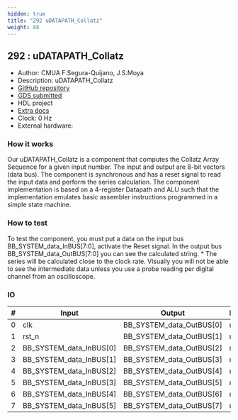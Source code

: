 ```yaml
---
hidden: true
title: "292 uDATAPATH_Collatz"
weight: 88
---
```


## 292 : uDATAPATH_Collatz

* Author: CMUA F.Segura-Quijano, J.S.Moya
* Description: uDATAPATH_Collatz
* [GitHub repository](https://github.com/darkfsegura/tt04-verilog-cmua-uDATAPATH_Collatz)
* [GDS submitted](https://github.com/darkfsegura/tt04-verilog-cmua-uDATAPATH_Collatz/actions/runs/6117117608)
* HDL project
* [Extra docs]()
* Clock: 0 Hz
* External hardware: 



### How it works

Our uDATAPATH_Collatz is a component that computes the Collatz Array Sequence for a given input number. The input and output are 8-bit vectors (data bus). The component is synchronous and has a reset signal to read the input data and perform the series calculation. The component implementation is based on a 4-register Datapath and ALU such that the implementation emulates basic assembler instructions programmed in a simple state machine.


### How to test

To test the component, you must put a data on the input bus BB_SYSTEM_data_InBUS[7:0], activate the Reset signal. In the output bus BB_SYSTEM_data_OutBUS[7:0] you can see the calculated string. * The series will be calculated close to the clock rate. Visually you will not be able to see the intermediate data unless you use a probe reading per digital channel from an oscilloscope.


### IO

| # | Input        | Output       | Bidirectional      |
|---|--------------|--------------| -------------------|
| 0 | clk  | BB_SYSTEM_data_OutBUS[0] | none |
| 1 | rst_n  | BB_SYSTEM_data_OutBUS[1] | none |
| 2 | BB_SYSTEM_data_InBUS[0]  | BB_SYSTEM_data_OutBUS[2] | none |
| 3 | BB_SYSTEM_data_InBUS[1]  | BB_SYSTEM_data_OutBUS[3] | none |
| 4 | BB_SYSTEM_data_InBUS[2]  | BB_SYSTEM_data_OutBUS[4] | none |
| 5 | BB_SYSTEM_data_InBUS[3]  | BB_SYSTEM_data_OutBUS[5] | none |
| 6 | BB_SYSTEM_data_InBUS[4]  | BB_SYSTEM_data_OutBUS[6] | none |
| 7 | BB_SYSTEM_data_InBUS[5]  | BB_SYSTEM_data_OutBUS[7] | none |
